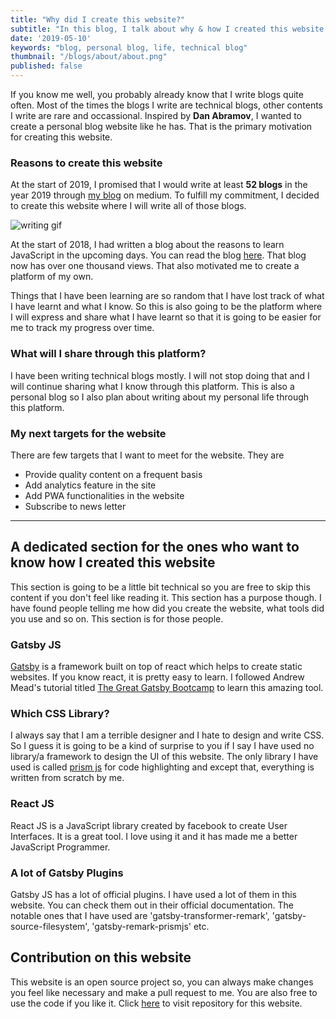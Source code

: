 ```yaml
---
title: "Why did I create this website?"
subtitle: "In this blog, I talk about why & how I created this website and how do I plan to take it further."
date: '2019-05-10'
keywords: "blog, personal blog, life, technical blog"
thumbnail: "/blogs/about/about.png"
published: false
---
```


If you know me well, you probably already know that I write blogs quite often. Most of the times the blogs I write are technical blogs, other contents I write are rare and occassional. Inspired by **Dan Abramov**, I wanted to create a personal blog website like he has. That is the primary motivation for creating this website.

### Reasons to create this website
At the start of 2019, I promised that I would write at least **52 blogs** in the year 2019 through [my blog](https://medium.com/@Prashacharya/looking-back-at-2018-with-commitments-for-2019-100-hrs-work-week-c5e068ed344e) on medium. To fulfill my commitment, I decided to create this website where I will write all of those blogs.

![writing gif](https://media.giphy.com/media/nGtOFccLzujug/giphy.gif)

At the start of 2018, I had written a blog about the reasons to learn JavaScript in the upcoming days. You can read the blog [here](https://medium.com/@Prashacharya/should-you-learn-javascript-in-2018-dd61cc777bba). That blog now has over one thousand views. That also motivated me to create a platform of my own.

Things that I have been learning are so random that I have lost track of what I have learnt and what I know. So this is also going to be the platform where I will express and share what I have learnt so that it is going to be easier for me to track my progress over time.

### What will I share through this platform?
I have been writing technical blogs mostly. I will not stop doing that and I will continue sharing what I know through this platform. This is also a personal blog so I also plan about writing about my personal life through this platform.

### My next targets for the website
There are few targets that I want to meet for the website. They are
* Provide quality content on a frequent basis
* Add analytics feature in the site
* Add PWA functionalities in the website
* Subscribe to news letter

--- 
## A dedicated section for the ones who want to know how I created this website

This section is going to be a little bit technical so you are free to skip this content if you don't feel like reading it. This section has a purpose though. I have found people telling me how did you create the website, what tools did you use and so on. This section is for those people.

### Gatsby JS
[Gatsby](https://gatsbyjs.org) is a framework built on top of react which helps to create static websites. If you know react, it is pretty easy to learn. I followed Andrew Mead's tutorial titled [The Great Gatsby Bootcamp](https://www.youtube.com/watch?v=8t0vNu2fCCM&t=15915s) to learn this amazing tool.

### Which CSS Library?
I always say that I am a terrible designer and I hate to design and write CSS. So I guess it is going to be a kind of surprise to you if I say I have used no library/a framework to design the UI of this website. The only library I have used is called [prism js](https://prismjs.com/) for code highlighting and except that, everything is written from scratch by me.

### React JS
React JS is a JavaScript library created by facebook to create User Interfaces. It is a great tool. I love using it and it has made me a better JavaScript Programmer.

### A lot of Gatsby Plugins
Gatsby JS has a lot of official plugins. I have used a lot of them in this website. You can check them out in their official documentation. The notable ones that I have used are 'gatsby-transformer-remark', 'gatsby-source-filesystem', 'gatsby-remark-prismjs' etc.


## Contribution on this website
This website is an open source project so, you can always make changes you feel like necessary and make a pull request to me. You are also free to use the code if you like it. Click [here](https://github.com/Prashant-Acharya/BigOmega) to visit repository for this website.
